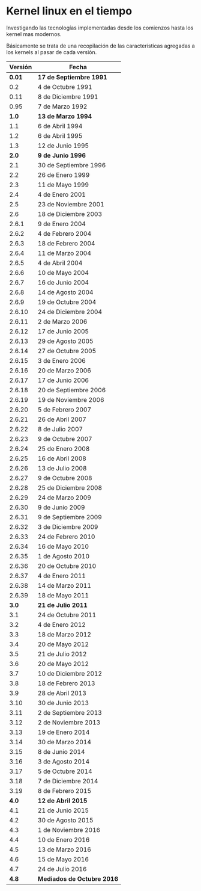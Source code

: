 # Kernel linux en el tiempo
Investigando las tecnologías implementadas desde los comienzos hasta los kernel mas modernos.

Básicamente se trata de una recopilación de las características agregadas a los kernels al pasar de cada versión.

| Versión | Fecha |
|--------|--------|
|**0.01**|**17 de Septiembre 1991**|
| 0.2 | 4 de Octubre 1991 |
| 0.11 | 8 de Diciembre 1991 |
| 0.95 | 7 de Marzo 1992 |
|**1.0**|**13 de Marzo 1994**|
| 1.1 | 6 de Abril 1994 |
| 1.2 | 6 de Abril 1995 |
| 1.3 | 12 de Junio 1995 |
|**2.0**|**9 de Junio 1996**|
| 2.1 | 30 de Septiembre 1996 |
| 2.2 | 26 de Enero 1999 |
| 2.3 | 11 de Mayo 1999 |
| 2.4 | 4 de Enero 2001 |
| 2.5 | 23 de Noviembre 2001 |
| 2.6 | 18 de Diciembre 2003 |
| 2.6.1  | 9 de Enero 2004 |
| 2.6.2  | 4 de Febrero 2004 |
| 2.6.3  | 18 de Febrero 2004 |
| 2.6.4  | 11 de Marzo 2004 |
| 2.6.5  | 4 de Abril 2004 |
| 2.6.6  | 10 de Mayo 2004 |
| 2.6.7 | 16 de Junio 2004 |
| 2.6.8 | 14 de Agosto 2004 |
| 2.6.9 | 19 de Octubre 2004 |
| 2.6.10 | 24 de Diciembre 2004 |
| 2.6.11 | 2 de Marzo 2006 |
| 2.6.12 | 17 de Junio 2005 |
| 2.6.13 | 29 de Agosto 2005 |
| 2.6.14 | 27 de Octubre 2005 |
| 2.6.15 | 3 de Enero 2006 |
| 2.6.16 | 20 de Marzo 2006 |
| 2.6.17 | 17 de Junio 2006 |
| 2.6.18 | 20 de Septiembre 2006 |
| 2.6.19 | 19 de Noviembre 2006 |
| 2.6.20 | 5 de Febrero 2007 |
| 2.6.21 | 26 de Abril 2007 |
| 2.6.22 | 8 de Julio 2007 |
| 2.6.23 | 9 de Octubre 2007 |
| 2.6.24 | 25 de Enero 2008 |
| 2.6.25 | 16 de Abril 2008 |
| 2.6.26 | 13 de Julio 2008 |
| 2.6.27 | 9 de Octubre 2008 |
| 2.6.28 | 25 de Diciembre 2008|
| 2.6.29 | 24 de Marzo 2009 |
| 2.6.30 | 9 de Junio 2009 |
| 2.6.31 | 9 de Septiembre 2009 |
| 2.6.32 | 3 de Diciembre 2009 |
| 2.6.33 | 24 de Febrero 2010 |
| 2.6.34 | 16 de Mayo 2010 |
| 2.6.35 | 1 de Agosto 2010 |
| 2.6.36 | 20 de Octubre 2010 |
| 2.6.37 | 4 de Enero 2011 |
| 2.6.38 | 14 de Marzo 2011 |
| 2.6.39 | 18 de Mayo 2011 |
|**3.0**|**21 de Julio 2011**|
| 3.1 | 24 de Octubre 2011 |
| 3.2 | 4 de Enero 2012 |
| 3.3 | 18 de Marzo 2012 |
| 3.4 | 20 de Mayo 2012 |
| 3.5 | 21 de Julio 2012 |
| 3.6 | 20 de Mayo 2012 |
| 3.7 | 10 de Diciembre 2012 |
| 3.8 | 18 de Febrero 2013 |
| 3.9 | 28 de Abril 2013 |
| 3.10 | 30 de Junio 2013 |
| 3.11 | 2 de Septiembre 2013 |
| 3.12 | 2 de Noviembre 2013 |
| 3.13 | 19 de Enero 2014 |
| 3.14 | 30 de Marzo 2014 |
| 3.15 | 8 de Junio 2014 |
| 3.16 | 3 de Agosto 2014 |
| 3.17 | 5 de Octubre 2014 |
| 3.18 | 7 de Diciembre 2014 |
| 3.19 | 8 de Febrero 2015 |
|**4.0**|**12 de Abril 2015**|
| 4.1 | 21 de Junio 2015 |
| 4.2 | 30 de Agosto 2015 |
| 4.3 | 1 de Noviembre 2016 |
| 4.4 | 10 de Enero 2016 |
| 4.5 | 13 de Marzo 2016 |
| 4.6 | 15 de Mayo 2016 |
| 4.7 | 24 de Julio 2016 |
| **4.8** | **Mediados de Octubre 2016** |